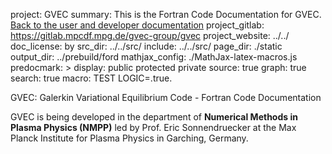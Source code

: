 project: GVEC
summary: This is the Fortran Code Documentation for GVEC. [Back to the user and developer documentation](../../)
project_gitlab: https://gitlab.mpcdf.mpg.de/gvec-group/gvec 
project_website: ../../
doc_license: by
src_dir: ../../src/
include: ../../src/
page_dir: ./static
output_dir: ../prebuild/ford
mathjax_config: ./MathJax-latex-macros.js
predocmark: >
display: public
         protected
         private
source: true
graph: true
search: true
macro: TEST
       LOGIC=.true.

GVEC: Galerkin Variational Equilibrium Code - Fortran Code Documentation

GVEC is being developed in the department of **Numerical Methods in Plasma Physics (NMPP)**
led by Prof. Eric Sonnendruecker at the Max Planck Institute for Plasma Physics 
in Garching, Germany.
